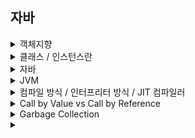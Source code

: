 ## 자바
<details>
  <summary>객체지향</summary>
  <br>
  <div markdown="1">
 
  **객체지향이란**  
    
  현실 세계를 프로그래밍으로 옮겨와 현실의 사물이나 개념을 상태와 행위를 가진 객체로 만들고, 이 객체들의 상호작용으로 로직을 구성하는 프로그램 방법이다.  
    
  ---  
  **객체지향의 특징**  
      
  객체지향의 대표적인 특징으로는 캡슐화, 추상화, 상속, 다형성이 있다.  
    
  **캡슐화** : 코드 재사용과 정보 은닉을 위한 특징으로 속성과 기능들을 클래스라는 캡슐에 넣는 것이라고 볼 수 있다.  
  캡슐화 이후에는 접근제어자를 통해 외부에서의 접근을 제어하여 정보를 은닉한다.  
      
  **추상화** : 객체의 공통된 속성들 중 필요한 부분을 하나의 집합으로 만드는 것이다.  
  현실의 객체를 매우 복잡하기 때문에 추상화를 통해 복잡도를 낮추고 필요한 속성들만 추출하여 사용한다.  
      
  **상속** : 자식 클래스가 부모 클래스의 속성과 기능들을 물려 받는 것을 말한다.  
      
  **다형성** : 하나의 타입 변수로 여러 타입의 객체를 참조할 수 있는 것을 말한다.  
  부모 클래스 타입의 참조 변수로 자식 클래스의 인스턴스를 참조하는 경우를 예로 들 수 있다.  
  오버로딩과 오버라이딩을 통해 하나의 함수로 여러 동작을 수행할 수 있는 것도 다형성의 한 종류이다.  
      
  ---  
      
  **객체지향 설계원칙**  
      
  객체지향 설계 원칙에는 SOLID 라 불리는 5가지 원칙이 존재한다.  
      
  **단일책임원칙(SRP)** : 하나의 클래스는 하나의 책임만 가져야 한다. (응집도는 높이고 결합도는 낮춘다.)  
  **개방폐쇄원칙(OCP)** : 확장에는 열려있고 변경에는 닫혀 있어야한다.  
  **리스코프치환원칙(LSP)** : 자식 클래스의 인스턴스는 부모 클래스의 인스터스를 완전히 대체할 수 있어야 한다. 자식은 부모의 모든 것을 물려 받아야 한다는 것을 뜻한다.  
  **인터페이스분리원칙(ISP)** : 사용하지 않는 인터페이스에 의존해서는 안된다. 각각의 기능 별로 인터페이스는 독립적으로 구현되어야 한다. 각각의 인터페이스는 서로 영향을 주면 안된다.  
  **의존역전원칙(DIP)** : 구체화보다 추상화에 의존해야 한다. 변경이 쉬운 클래스보다 변경이 어려운 인터페이스에 의존해야 한다는 의미이다.  
      
  ---  
      
  **객체지향의 장점**  
      
  1. 코드 재사용이 높다.  
  2. 유지보수가 쉽다.  
  3. 대규모 프로젝트에 적합하다.  
      
  -> 객체를 부품처럼 사용할 수 있기 때문에 코드의 재사용이 높다. 또한 절차지향에 비해 코드 수정이 편리하기 때문에 유지보수가 쉽다.  
  또 클래스 단위로 나눠서 개발할 수 있기 때문에 대규모 프로젝트에 적합하다.  
      
  ---  
      
  **객체지향의 단점**  
      
  1.절차지향에 비해 속도가 느리다.  
  2.설계 단계에서 많은 시간이 걸린다.  
      
  ---  
      
  
  </div>
</details>

<details>
  <summary>클래스 / 인스턴스란</summary>
  <br>
  <div markdown="1">
 
  **클래스** : 추상화를 거쳐 공통된 속성과 행위를 변수와 메소드로 표현한 것으로 객체를 만들기 위한 틀이다.  
      
  **인스턴스** : 클래스에서 정의한 것을 토대로 메모리에 할당된 것이다.  
      
    
  </div>
</details>

<details>
  <summary>자바</summary>
  <br>
  <div markdown="1">
 
  **자바의 특징**  
      
  1.객체지향 언어이다.  
  2.운영체제에 독립적이다.  
  3.자동으로 메모리 관리가 된다.  
  4.멀티스레드를 지원한다.  
  5.동적로딩을 지원한다.  
    
  -> 자바는 대표적인 객체지향 언어이다. 객체지향의 특징인 캡슐화, 추상화, 상속, 다형성 등이 잘 적용되었기 때문이다.  
  또한 자바는 JVM 위에서 실행되기 때문에 운영체제에 종속되지 않는다. 메모리 또한 별도의 관리를 하지 않아도 JVM의 GC 로 인해 자동으로 관리된다.  
  일반적으로 절차지향 언어들은 스레드를 운영체제의 지원을 통해 구현하는데 자바는 언어적인 측면에서 멀티스레드를 지원한다.  
  자바는 애플리케이션 실행 시 모든 객체가 생성되지 않고, 객체가 필요한 시점에 클래스를 동적로딩하여 생성한다.  
      
  ---  
      
  **동적로딩의 특징**  
      
  일부 클래스 변경 시 전체를 다시 컴파일하지 않아도된다.  
  하지만 정적 컴파일에 비해 성능이 떨어질 수 있다. 자바는 이를 보완하기 위해 static 키워드를 지원한다.  
      
  ---  
      
  **자바의 메모리 구조**  
      
  **1.메소드 영역**  
      
  JVM 이 시작될 때 생성되는 영역으로 바이트코드를 저장한다. 런타임 상수 풀이 위치한다.    
      
  **2.스택 영역**  
      
  지역 변수, 메소드 정보 등이 올라가는 LIFO 방식의 메모리 영역이다.  
  기본형 변수는 스택에 값을 저장하지만 참조형 변수는 주소를 저장한다.  
      
  **3.힙 영역**  
      
  객체를 저장하는 영역이다. new 연산자로 동적할당 된 객체들과 배열이 저장된다.  
  GC 에 의해 메모리가 관리되는 영역이다.  
  힙 영역은 효율적인 GC 수행을 위해 크게 3가지 영역, young, old, permanent 영역으로 나뉜다.  
      
  ---  
      
  **자바의 컴파일 과정**  
      
  1.자바 소스를 자바 컴파일러를 통해 컴파일한다.  
  2.컴파일 결과로 자바 바이트 코드인 .class 파일이 생성된다.  
  3.클래스로더를 통해 해당 .class 파일은 JVM 메모리 영역으로 로딩된다.  
  4.실행 엔진을 통해 명령어 단위로 실행한다.  
      
  ---  
      
  **기본형과 참조형**  
      
  **기본형**  
      
  기본형은 논리형, 문자형, 정수형, 실수형으로 나뉜다. 객체가 아니기 때문에 null 값을 가질 수 없으며 제네릭에 사용될 수 없다.  
  기본형을 객체로 사용하기 위해서는 래퍼클래스를 사용해야한다.  
  래퍼클래스를 통해 기본형을 객체로 바꾸는 것을 박싱이라 한다.  
      
  boolean - 1 바이트  
  char - 2 바이트  
  short - 2 바이트  
  int - 4 바이트  
  long - 8 바이트  
  float - 4 바이트  
  double - 8 바이트
  
  **참조형**  
      
  자바에서는 기본형을 제외한 나머지는 모든 참조형이다.  
  Obejct 클래스를 상속하는 모든 클래스이며, 클래스 타입, 인퍼페이스 타입, 배열 타입, 열거 타입 등이 존재한다.  
  null 값을 가질 수 있으며 제네릭에 사용될 수 있다.  
    
  ---  
      
  ** ==(동등연산자) 와 eqauls() 메소드**  
      
  **==(동등연산자)**  
      
  주소를 비교한다.  
      
  **equals()**  
      
  값을 비교한다.  
      
  **Stirng**  
      
  리터럴로 생성한 문자열의 경우는 문자열 상수 풀에 저장되기 때문에 값이 같은 경우 같은 주소를 갖게 된다.  
  그렇기 때문에 동등연산자와 eqauls() 의 결과가 같다.  
  하지만 new 로 생성한 문자열의 경우는 별도의 주소를 갖기 때문에 동등연산자로 비교시 값이 같더라도 false 를 반환한다.  
      
  ---  
      
  **boxing / unboxing**  
      
  **boxing** : 기본형을 래퍼클래스를 통해 참조형으로 변환하는 것이다.  
  **unboxing** : 래퍼클래스를 기본형으로 변환하는 것이다.  
    
  jdk 1.5 부터는 컴파일러가 이를 자동으로 수행해주는데 이를 오토박싱이라 한다.  
      
  ---  
      
  **String, StringBuffer, StringBuilder**  
      
  **String**  
      
  길이가 고정적이다. 문자열 연산 시 새로운 문자열을 생성한다.  
  연산이 많은 경우 비효율적이다.  
      
  **StringBuffer**  
      
  길이가 가변적이다. 동기화를 지원한다.  
      
  **StringBuilder**  
      
  길이가 가변적이다. 동기화를 지원하지 않는다.  
      
  -> 문자열 연산이 적은 경우는 String, 문자열 연산이 많고 멀티스레드인 경우에는 StringBuffer, 싱글스레드인 경우는 StringBuilder 를 사용하는 것이 효율적이다.  
      
  ---  
      
  **캐스팅(형변환)**  
      
  **묵시적 형변환**  
      
  변환할 타입을 생략하고 형변환하는 것을 묵시적 형변환이라 한다.  
  업캐스팅이 이에 해당한다.  
  업캐스팅의 경우 자식은 부모의 모든 속성과 기능을 이미 포함하고 있기 떄문에 자동으로 캐스팅이 된다.  
      
  **명시적 형변환**  
      
  변환 타입을 지정하여 형변환하는 것을 명시적 형변환이라 한다.  
  다운캐스팅이 이에 해당한다.  
      
  ---  
      
  *Error / Exception**  
      
  **Error(에러)**  
      
  에러는 시스템 수준에서 발생하는 복구할 수 없는 심각한 오류이다.  
  메모리 부족이나 스택오버플로우 등이 이에 해당한다.  
  에러는 비정상적으로 프로세스를 종료시킬 수 있다.  
    
  **Exception(예외)**  
      
  예외는 처리가 가능한 비교적 덜 심각한 오류이다.  
  개발자가 별도의 처리를 통해 프로세스 종료를 막을 수 있으며 흐름을 제어할 수 있다.  
    
  **예외의 종류**  
      
  **1.Checkd Exception**  
      
  RuntimeException 을 제외한 모든 예외가 이에 해당한다.  
  반드시 처리되어야 하는 예외이며 예외를 처리하지 않았을 경우 컴파일이 되지 않는다.  
  IOException, SQLException 등 주로 자바 프로그램이 외부와 통신하는 경우에 자주 나타난다.  
      
  **2.UnChecked Exception**  
      
  RuntimeException 하위의 모든 예외들이 이에 해당한다.  
  컴파일 시에 체크되지 않으며 런타임 시에 발생한다.  
    
    
  -> 자바에서는 에러와 예외 모두 객체로 취급하여 다룬다. 에러와 예외 모두 Throwable 클래스를 상속한다.  
      
  ---  
      
  **Collection Framework**  
      
  데이터를 저장하는 자료구조와 데이터를 처리하는 알고리즘을 구조화하여 클래스로 구현해 놓은 집합이다.  
  List, Set, Map 인터페이스 등이 있다.  
    
  **List**  
      
  순서가 있으며 중복을 허용한다.  
  연속적으로 저장되기 때문에 인덱스를 사용할 수 있다.  
  구현체로는 ArrayList, Vector, LinkedList, Stack 등이 있다.  
      
  **Vector vs ArrayList**  
      
  Vector 와 ArrayList 는 기능적으로 거의 동일하다.  
  하지만 Vector 는 동기화를 지원하는데 싱글스레드에서도 동기화를 작업을 수행하여 성능이 떨어진다.  
  그래서 ArrayList 를 더 많이 사용한다.  
      
  **Set**  
      
  순서가 없으며 중복을 허용하지 않는다.  
  구현체로는 HashSet 이 있으며 순서를 유지할 필요가 있는 경우 LinkedHashSet 를 사용할 수 있다.  
      
  **Map**  
      
  순서가 없으며 키에 대해서는 중복을 허용하지 않는다.  
  key-value 쌍으로 이루어져 있다.  
  구현체로는 HashMap, TreeMap 등이 있으며 TreeMap 은 저장과 동시에 정렬을 수행한다.  
      
  ---  
      
  **Annotation**  
      
  주석처럼 코드에 달아 특별한 의미를 부여하거나 기능을 주입할 수 있게해주는 문법이다.  
  내장어노테이션, 메타어노테이션, 커스텀어노테이션 으로 나뉜다.  
  내장어노테이션은 기본적으로 제공되는 어노테이션들이다. 대표적으로 @Override 가 있다.  
  메타어노테이션은 어노테이션에 대한 정보를 표현하는 어노테이션이다. @Service 는 @Component 의 메타어노테이션이다.  
  @RestController 의 경우 @Controller 와 @ResponseBody 의 결합으로 구성되어 있다.  
  커스텀어노테이션은 개발자가 직접 만든 어노테이션이다.  
      
  ---  
      
  **static**  
      
  자바의 경우 동적로딩을 지원하는데 이를 보완하는 키워드이다.  
  정적로딩을 지원하는 키워드로 컴파일 시에 static 이 선언된 변수를 메모리에 할당한다.  
      
  ---  
      
  **final**  
      
  자바에서 제공하는 키워드로 클래스, 메소드, 변수에 따라 기능을 달리한다.  
  클래스에 사용하는 경우 다른 클래스가 상속을 하지 못하게 한다.  
  메소드에 사용하는 경우 하위 클래스에서 오버라이딩 하지 못하게 한다.  
  변수에 사용하는 경우 값을 다시 할당할 수 없다.  
      
  ---  
      
  **오버로딩과 오버라이딩**  
      
  둘의 공통점은 같은 이름의 함수에서 다른 동작을 수행하게 한다는 것이다.  
    
  **오버로딩** : 같은 이름의 함수를 매개변수의 타입과 개수를 달리하여 여러개로 만드는 기술이다.  
  **오버라이딩** : 상위 클래스의 메소드를 자식 클래스에서 재정의하여 사용하는 기술이다.  
      
  ---  
      
  **추상클래스와 인터페이스**  
      
  **추상클래스(abstract class)**  
      
  하나 이상의 추상메소드를 가진 클래스이다.  
  완성되지 않은 클래스이기 때문에 new 로 객체를 생성할 수 없다.  
  하위 클래스는 추상클래스의 추상메소드를 오버라이딩 해야 한다.  
      
  **인터페이스(interface)**  
      
  오직 추상메소드와 상수로만 이루어진 클래스이다.  
  new 로 객체를 생성할 수 없다.  
  다중상속이 가능하다.  
      
  -> 추상클래스와 인터페이스 모두 하위 클래스에게 추상메소드의 구현을 강제화하지만 둘의 목적은 차이가 있다.  
  추상클래스는 확장의 중점을 두고 인터페이스는 구현 객체의 동일성을 보장하는데 중점을 둔다.  
      
  ---  
      
  **직렬화**  
      
  자바에서 입출력을 할 때에는 스트림이라는 통로를 거치는데 객체는 바이트형이 아니라서 스트림을 통해 파일에 저장하거나 네트워크로 전송할 수 없다.  
  따라서 객체를 바이트 배열로 변환하는 것이 필요한데 이를 직렬화라 한다.  
  반대로 스트림을 통해 전달 받은 직렬화된 객체를 본래의 모습으로 되돌리는 것을 역직렬화라 한다.  
      
  **제네릭**  
      
  클래스나 메소드에서 사용할 내부 데이터 타입을 컴파일 시에 미리 지정하는 방법이다.  
  타입 안정성을 높일 수 있으며, 타임 검사를 줄일 수 있다.  
    
  ---  
      
  **접근제어자**  
      
  **public** : 어디서든 접근이 가능하다.  
  **protected** : 동일 패키지 혹은 상속관계의 하위 클래스에서 접근이 가능하다.  
  **default** : 동일 패키지에서만 접근 가능하다.  
  **private** : 해당 클래스에서만 접근이 가능하다.  
      
  ---  
      
  **getter / setter **  
      
  캡슐화를 위해 사용한다.  
  멤버 변수에 private 으로 접근을 막은 뒤 해당 변수에 public 으로 getter 와 setter 를 만든다.  
  변수에 대한 올바르지 않은 접근이나 입력을 사전에 처리할 수 있다.  
      
  ---  
      
  **try-with-resource**  
      
  자동으로 자원을 해제해주는 기능이다.  
  try 에서 선언된 객체가 AutoCloseable 을 구현하였다면 try 나 catch 구문이 종료된 뒤 마지막에 해당 객체의 close() 를 자동 호출해준다.  
      
  ---  
      
  **Synchronized**  
      
  동기화는 여러 개의 스레드가 하나의 자원에 동시 접근할 때 하나의 스레드만 접근하도록 하는 것이다.  
  둘 이상의 스레드가 자원에 동시 접근하는 경우 심각한 문제가 발생할 수 있다.  
      
  1.synchronized 함수를 만들어 사용한다.  
  2.synchronized 블록을 사용한다.  
      
  ---  
      
  **finally**  
      
  try-catch 구문에서 에러나 예외의 발생여부와 상관없이 실행되어야 할 코드를 작성하는 블록이다.  
      
  ---  
      
  **익명클래스**  
      
  이름 없는 클래스를 뜻한다. 인터페이스를 구현한 클래스가 일회성이거나 재사용할 필요가 없다면 클래스를 만들지 않고 익명클래스를 사용한다.  
      
  
  </div>
</details>

<details>
  <summary>JVM</summary>
  <br>
  <div markdown="1">
 
  **JVM**  
      
  JVM 은 OS 위에서 동작하는 프로세스로 자바 바이트 코드를 해당 운영체제에 맞게 번역하여 실행하는 역할을한다.  
  또한 GC 를 수행하는 주체이기도 하다. 자바는 JVM 에 의해서 운영체제에 종속되지 않으며 자동메모리 관리가 된다.  
      
  ---  
      
  
  **JVM 구성 요소**  
      
  Class Loader : 컴파일된 .class 파일을 JVM 메모리로 로드하여 링크를 통해 메모리에 배치하는 역할  
  Executuin Engine (실행엔진) : 자바 바이트 코드를 한 줄씩 번역하여 실행하는 역할  
  Garbage Collector : GC 를 수행하는 역할  
  Runtime Data Areas : JVM 이 OS 로 부터 할당받은 메모리 영역이다.  
      
  ---  
      
  **JVM 동작 흐름**  
      
  1. 프로그램이 실행되면 JVM 은 OS 로 부터 필요한 메모리를 할당 받는다.  
  2. 자바 컴파일러가 자바 코드를 바이트 코드로 변환한다.  
  3. 변환된 .class 파일을 클래스로더가 JVM 메모리 영역으로 로딩한다.  
  4. 로딩된 .class 파일을 실행엔진이 번역하여 실행한다.  
      
  ---  
      
  
  </div>
</details>

<details>
  <summary>컴파일 방식 / 인터프리터 방식 / JIT 컴파일러</summary>
  <br>
  <div markdown="1">
 
  **컴파일 방식**  
      
  컴파일 방식은 코드를 통째로 한번에 번역하는 방식이다.  
  번역 이후에는 실행파일이 생성되어 이후 실행 부터는 실행속도가 빠르다.  
  실행파일을 생성하기 때문에 플랫폼에 종속적이다.  
      
  ---  
      
  **인터프리터 방식**  
      
  인터프리터 방식은 코드를 컴파일하지 않고 실행 시에 한 줄씩 번역하는 방식이다.  
  목적파일이 없기 때문에 번역속도가 빠르지만 매 실행시마다 번역을 하기 때문에 실행속도는 다소 느리다.  
  대표적인 언어로는 자바스크립트, 파이썬 등이 있다.  
      
  ---  
      
  **JIT 컴파일러**  
      
  기존 인터프리터 방식의 단점 보완한 컴파일 방식이다.  
  실행 시점에 인터프리터 방식으로 번역을 하면서 번역된 바이트 코드를 캐싱하여 같은 함수가 호출되는 경우  
  번역을 하지 않고 캐시에서 꺼내와 사용한다.  
  JVM 과 node.js 가 JIT 컴파일 방식을 사용한다.  
      
  ---  
      
  
  </div>
</details>

<details>
  <summary>Call by Value vs Call by Reference</summary>
  <br>
  <div markdown="1">
 
  **Call by value**  
      
  인자의 값을 복사하여 처리하는 방식이다.  
  복사한 값을 사용하기 때문에 메소드 내의 처리 결과는 메소드 밖의 원본 데이터에 영향을 주지 않는다.  
  복사를 하기 때문에 메모리 사용이 늘지만 원본 데이터를 보호할 수 있다.  
      
  ---  
      
  **Call by Reference**  
      
  인자의 주소 값을 통해 직접 값에 영향을 주는 방식이다.  
  인자를 복사하지 않고 직접 참조하기 때문에 메로리 사용도 적고 속도도 빠르다.  
  하지만 원본 데이터가 훼손될 가능성이 있다.  
      
  ---  
      
  **자바는 Call by Value**  
      
  자바는 Call by Value 이다.  
  객체를 인자로 받아 객체의 프로퍼티를 수정할 수 있기에 Call by Reference 로 생각할 수 있지만,  
  자바는 인자의 주소 값을 복사하여 사용하기 때문에 프로퍼티에는 접근이 가능하지만 원본 객체 자체를 변화시키지는 못한다.  
    
  ---  
      
  
  </div>
</details>

<details>
  <summary>Garbage Collection</summary>
  <br>
  <div markdown="1">
 
  JVM 의 Garbage Collector 가 더 이상 필요없는 객체를 찾아 사용가능한 자원으로 회수하는 동작을 말한다.  
  GC 동작 시 GC 를 수행하는 스레드 이외의 스레드가 모두 멈추는 stop-the-wolde 가 발생하는데  
  이 stop-the-world 시간을 줄이기 위해 Serial GC, Parallel GC, Parallel Old GC, CMS, G1 GC 등 여러 알고리즘이 사용된다.  
      
  **GC 동작 과정**  
      
  GC 의 동작은 2가지 가설을 기반으로 작동한다.  
    
  1.대부분의 객체는 금방 접근불가능 상태가 된다.  
  2.오래된 객체가 젊은 객체를 참조하는 일은 드물다.  
      
  GC 가 일어나는 힙 영역은 2 가지 가설을 효율적으로 적용하기 위해 각각의 영역으로 나눠져 있다.  
    
  **Eden** : 새롭게 생성된 객체가 위치하는 영역이다.  
  **Survivor** : Eden 에서 최소 1번 이상의 GC 에서 살아남은 객체가 위치하는 영역이다.  
  **Young Generation** : Eden 과 Survivor 를 포함하는 영역이다. 이곳에서 일어나는 GC 를 Minor GC 라 한다.  
  **Old Generation** : Young 영역에서 살아남은 객체가 이동하는 영역이다. Old 영역이 꽉 찬 경우 Major GC 가 일어난다.  
      
  1. 객체가 새롭게 생성되면 Eden 영역에 위치한다.  
  2. Eden 영역이 가득찬 경우 minor GC 가 수행되며 살아남은 객체는 Survivor 0 로 이동한다.  
  3. 위의 과정이 반복되면서 Survivor 0 가 가득찬 경우 Survivor 0 의 객체들을 Survivor 1 으로 이동시킨다.  
  4. 이 과정을 계속 거쳐 계속해서 살아남은 객체는 old 영역으로 이동한다.  
  5. old 영역이 가득찬 경우 major GC 를 수행한다.  
      
  ---  
      
  **GC 알고리즘**  
      
  **1.Serial GC**  
      
  mark-sweep-compact 알고리즘을 사용한다.  
  적은 메모리와 CPU 개수가 적을 때 적합한 방식이다.  
    
  **mark-sweep-compact**  
  mark : GC 대상이 아닌 객체를 식별하는 과정이다.  
  sweep : 힙의 앞에서부터 mark 된 객체를 제외하고 제거하는 과정이다.  
  compact : sweep 이후 힙의 빈 공간들을 앞부분 부터 채우는 과정이다.  
      
  **2.Parallel GC(Throughput GC)**  
      
  Serail GC 와 기본적인 알고리즘은 같지만 여러개의 스레드로 처리한다.  
  메모리가 충분하고 CPU 개수가 많을 때 유리하다.  
      
  **Parallel Old GC**  
      
  Parallel GC 와 비슷하지만 sweep 대신 summary 과정을 거친다.  
  summary : GC를 수행한 영역에서 별도의 살아있는 객체를 식별한다.  
      
  **Concurrent Mark & Sweep(CMS)**  
      
  stw 시간이 가장 짧은 방법이다.  
  Concurrent Mark, Concurrent Sweep 과정에서 다른 스레드가 중단되지 않는다.  
  메모리와 CPU 를 많이 사용한다.  
      
  **G1 GC**  
      
  메모리를 바둑판 모양으로 구분하고 각 영역에 대해 GC 를 수행한다.  
  기존의 old, young 영역으로 나눈 것을 한 영역에서 처리하는 개념이다.  
  성능이 뛰어나다.  
      
  ---  
      
  
  </div>
</details>

<details>
  <summary></summary>
  <br>
  <div markdown="1">
 
  
  </div>
